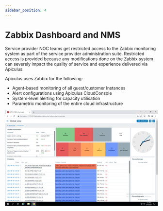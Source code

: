 ```yaml
---
sidebar_position: 4
---
```

# Zabbix Dashboard and NMS

Service provider NOC teams get restricted access to the Zabbix monitoring system as part of the service provider administration suite. Restricted access is provided because any modifications done on the Zabbix system can severely impact the quality of service and experience delivered via Apiculus.

Apiculus uses Zabbix for the following:

- Agent-based monitoring of all guest/customer Instances
- Alert configurations using Apiculus CloudConsole
- System-level alerting for capacity utilisation
- Parametric monitoring of the entire cloud infrastructure

![Zabbix Dashboard and NMS](img/ZabbixDashboardandNMS.png)